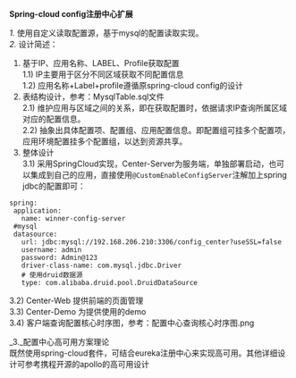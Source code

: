 **Spring-cloud config注册中心扩展**

_1._ 使用自定义读取配置源，基于mysql的配置读取实现。<br>
_2._ 设计简述：<br>
 1) 基于IP、应用名称、LABEL、Profile获取配置 <br>
 1.1) IP主要用于区分不同区域获取不同配置信息 <br>
 1.2) 应用名称+Label+profile遵循原spring-cloud config的设计 <br>
 2) 表结构设计，参考：MysqlTable.sql文件 <br>
 2.1) 维护应用与区域之间的关系，即在获取配置时，依据请求IP查询所属区域对应的配置信息。<br>
 2.2) 抽象出具体配置项、配置组、应用配置信息。即配置组可挂多个配置项，应用环境配置挂多个配置组，以达到资源共享。<br>
 3) 整体设计<br>
 3.1) 采用SpringCloud实现，Center-Server为服务端，单独部署启动，也可以集成到自己的应用，直接使用``@CustomEnableConfigServer``注解加上spring jdbc的配置即可：
 ```
spring:
  application:
    name: winner-config-server
  #mysql
  datasource:
    url: jdbc:mysql://192.168.206.210:3306/config_center?useSSL=false
    username: admin
    password: Admin@123
    driver-class-name: com.mysql.jdbc.Driver
    # 使用druid数据源
    type: com.alibaba.druid.pool.DruidDataSource
```
 3.2) Center-Web 提供前端的页面管理 <br>
 3.3) Center-Demo 为提供使用的demo <br>
 3.4) 客户端查询配置核心时序图，参考：配置中心查询核心时序图.png
 
_3._配置中心高可用方案理论<br>
既然使用spring-cloud套件，可结合eureka注册中心来实现高可用。其他详细设计可参考携程开源的apollo的高可用设计 



